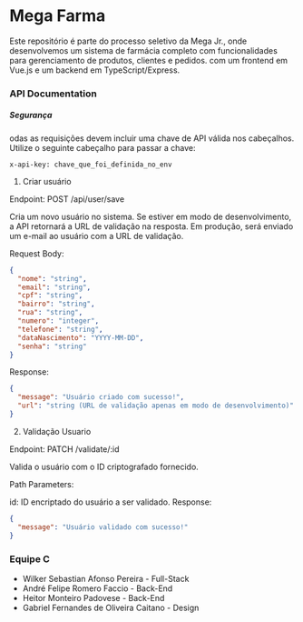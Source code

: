 # Mega Farma

Este repositório é parte do processo seletivo da Mega Jr., onde desenvolvemos um sistema de farmácia completo com funcionalidades para gerenciamento de produtos, clientes e pedidos. com um frontend em Vue.js e um backend em TypeScript/Express. 

### API Documentation

##### Segurança
odas as requisições devem incluir uma chave de API válida nos cabeçalhos. Utilize o seguinte cabeçalho para passar a chave:

```
x-api-key: chave_que_foi_definida_no_env
```


1. Criar usuário

Endpoint: POST /api/user/save

Cria um novo usuário no sistema. Se estiver em modo de desenvolvimento, a API retornará a URL de validação na resposta. Em produção, será enviado um e-mail ao usuário com a URL de validação.

Request Body:
```json
{
  "nome": "string",
  "email": "string",
  "cpf": "string",
  "bairro": "string",
  "rua": "string",
  "numero": "integer",
  "telefone": "string",
  "dataNascimento": "YYYY-MM-DD",
  "senha": "string"
}
```
Response:

```json
{
  "message": "Usuário criado com sucesso!",
  "url": "string (URL de validação apenas em modo de desenvolvimento)"
}
```
2. Validação Usuario

Endpoint: PATCH /validate/:id

Valida o usuário com o ID criptografado fornecido.

Path Parameters:

id: ID encriptado do usuário a ser validado.
Response:
```json
{
  "message": "Usuário validado com sucesso!"
}
```

### Equipe C

- Wilker Sebastian Afonso Pereira - Full-Stack
- André Felipe Romero Faccio - Back-End
- Heitor Monteiro Padovese - Back-End
- Gabriel Fernandes de Oliveira Caitano - Design